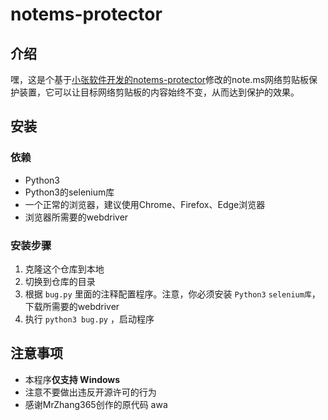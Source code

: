 # notems-protector  

## 介绍  
嘿，这是个基于[小张软件开发的notems-protector](https://github.com/MrZhang365/notems-protector)修改的note.ms网络剪贴板保护装置，它可以让目标网络剪贴板的内容始终不变，从而达到保护的效果。  

## 安装  
### 依赖  
- Python3
- Python3的selenium库
- 一个正常的浏览器，建议使用Chrome、Firefox、Edge浏览器
- 浏览器所需要的webdriver

### 安装步骤  
1. 克隆这个仓库到本地
2. 切换到仓库的目录
3. 根据 `bug.py` 里面的注释配置程序。注意，你必须安装 `Python3` `selenium库`，下载所需要的webdriver
4. 执行 `python3 bug.py` ，启动程序

## 注意事项  
- 本程序**仅支持 Windows**
- 注意不要做出违反开源许可的行为
- 感谢MrZhang365创作的原代码 awa
